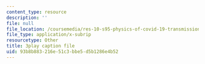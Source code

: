 ```yaml
---
content_type: resource
description: ''
file: null
file_location: /coursemedia/res-10-s95-physics-of-covid-19-transmission-fall-2020/93b8b883216e51c3bbe5d5b1286e4b52_MRdNlTEoIFE.vtt
file_type: application/x-subrip
resourcetype: Other
title: 3play caption file
uid: 93b8b883-216e-51c3-bbe5-d5b1286e4b52
---
```

